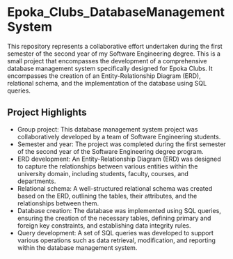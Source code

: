 # Epoka_Clubs_DatabaseManagementSystem
This repository represents a collaborative effort undertaken during the first semester of the second year of my Software Engineering degree. This is a small project that encompasses the development of a comprehensive database management 
system specifically designed for Epoka Clubs. It encompasses the creation of an Entity-Relationship Diagram (ERD), relational schema, and the implementation of the database using SQL queries.

## Project Highlights
- Group project: This database management system project was collaboratively developed by a team of Software Engineering students.
- Semester and year: The project was completed during the first semester of the second year of the Software Engineering degree program.
- ERD development: An Entity-Relationship Diagram (ERD) was designed to capture the relationships between various entities within the university domain, including students, faculty, courses, and departments.
- Relational schema: A well-structured relational schema was created based on the ERD, outlining the tables, their attributes, and the relationships between them.
- Database creation: The database was implemented using SQL queries, ensuring the creation of the necessary tables, defining primary and foreign key constraints, and establishing data integrity rules.
- Query development: A set of SQL queries was developed to support various operations such as data retrieval, modification, and reporting within the database management system.

